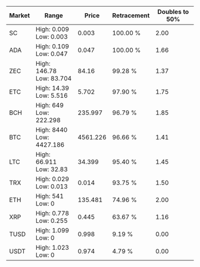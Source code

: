 | Market | Range | Price| Retracement | Doubles to 50% |
| --- | --- | --- | --- | --- |
| SC | High: 0.009<br />Low: 0.003 | 0.003 | 100.00 % | 2.00 |
| ADA | High: 0.109<br />Low: 0.047 | 0.047 | 100.00 % | 1.66 |
| ZEC | High: 146.78<br />Low: 83.704 | 84.16 | 99.28 % | 1.37 |
| ETC | High: 14.39<br />Low: 5.516 | 5.702 | 97.90 % | 1.75 |
| BCH | High: 649<br />Low: 222.298 | 235.997 | 96.79 % | 1.85 |
| BTC | High: 8440<br />Low: 4427.186 | 4561.226 | 96.66 % | 1.41 |
| LTC | High: 66.911<br />Low: 32.83 | 34.399 | 95.40 % | 1.45 |
| TRX | High: 0.029<br />Low: 0.013 | 0.014 | 93.75 % | 1.50 |
| ETH | High: 541<br />Low: 0 | 135.481 | 74.96 % | 2.00 |
| XRP | High: 0.778<br />Low: 0.255 | 0.445 | 63.67 % | 1.16 |
| TUSD | High: 1.099<br />Low: 0 | 0.998 | 9.19 % | 0.00 |
| USDT | High: 1.023<br />Low: 0 | 0.974 | 4.79 % | 0.00 |
